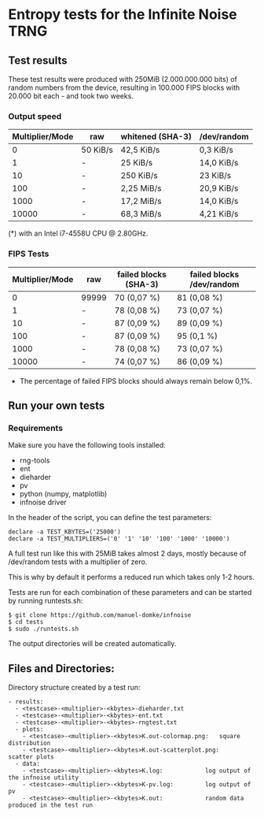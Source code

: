 # Entropy tests for the Infinite Noise TRNG

## Test results

These test results were produced with 250MiB 
(2.000.000.000 bits) of random numbers from the device,
resulting in 100.000 FIPS blocks with 20.000 bit each - and took two weeks.

### Output speed
|Multiplier/Mode|raw|whitened (SHA-3)|/dev/random|
|----|----|----|----|
|               0 | 50 KiB/s | 42,5 KiB/s | 0,3  KiB/s  |
|               1 |    -     | 25   KiB/s | 14,0 KiB/s  |
|              10 |    -     | 250  KiB/s | 23   KiB/s  |
|             100 |    -     | 2,25 MiB/s | 20,9 KiB/s  |
|            1000 |    -     | 17,2 MiB/s | 14,0 KiB/s  |
|           10000 |    -     | 68,3 MiB/s | 4,21 KiB/s  |

(*) with an Intel i7-4558U CPU @ 2.80GHz.

### FIPS Tests

| Multiplier/Mode | raw  | failed blocks (SHA-3) | failed blocks /dev/random |
|-----------------|------|--------------|--------------|
|               0 | 99999| 70 (0,07 %)  | 81 (0,08 %)  |
|               1 |   -  | 78 (0,08 %)  | 73 (0,07 %)  |
|              10 |   -  | 87 (0,09 %)  | 89 (0,09 %)  |
|             100 |   -  | 87 (0,09 %)  | 95 (0,1 %)    |
|            1000 |   -  | 78  (0,08 %)  | 73 (0,07 %)   |
|           10000 |   -  | 74  (0,07 %)  | 86  (0,09 %)  |

* The percentage of failed FIPS blocks should always remain below 0,1%. 

## Run your own tests

### Requirements

Make sure you have the following tools installed:

- rng-tools
- ent
- dieharder
- pv
- python (numpy, matplotlib)
- infnoise driver

In the header of the script, you can define the test parameters:
```
declare -a TEST_KBYTES=('25000')
declare -a TEST_MULTIPLIERS=('0' '1' '10' '100' '1000' '10000')
```
A full test run like this with 25MiB takes almost 2 days, mostly because of /dev/random 
tests with a multiplier of zero.

This is why by default it performs a reduced run which takes only 1-2 hours.

Tests are run for each combination of these parameters and can be started by running runtests.sh:
```
$ git clone https://github.com/manuel-domke/infnoise
$ cd tests
$ sudo ./runtests.sh
```
The output directories will be created automatically.

## Files and Directories:
Directory structure created by a test run:

	- results: 
	  - <testcase>-<multiplier>-<kbytes>-dieharder.txt
	  - <testcase>-<multiplier>-<kbytes>-ent.txt
	  - <testcase>-<multiplier>-<kbytes>-rngtest.txt
	  - plots:
	    - <testcase>-<multiplier>-<kbytes>K.out-colormap.png: 	square distribution
	    - <testcase>-<multiplier>-<kbytes>K.out-scatterplot.png:	scatter plots
	  - data:
	    - <testcase>-<multiplier>-<kbytes>K.log: 			log output of the infnoise utility
	    - <testcase>-<multiplier>-<kbytes>K-pv.log: 		log output of pv
	    - <testcase>-<multiplier>-<kbytes>K.out:			random data produced in the test run
